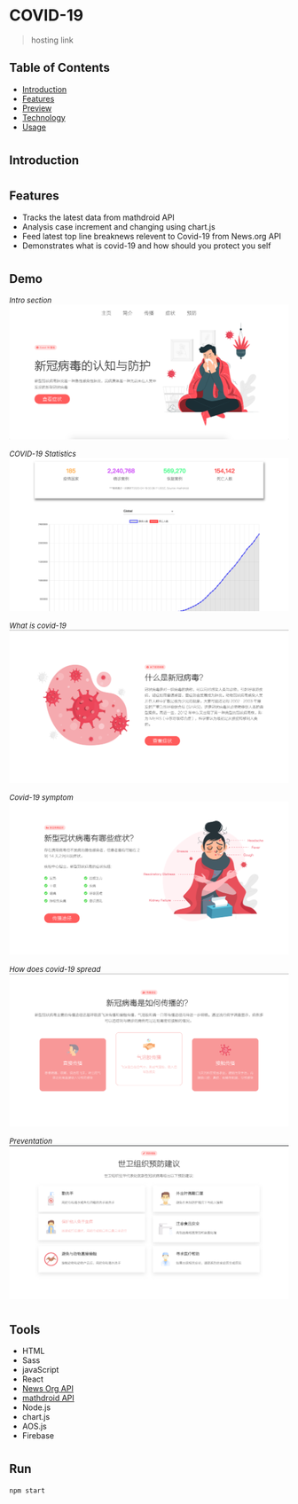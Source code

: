 # COVID-19

> hosting link

## Table of Contents

- [Introduction](#01)
- [Features](#02)
- [Preview](#03)
- [Technology](#04)
- [Usage](#05)

#

## <span id="01">Introduction</span>

#

## <span id="02">Features</span>

- Tracks the latest data from mathdroid API
- Analysis case increment and changing using chart.js
- Feed latest top line breaknews relevent to Covid-19 from News.org API
- Demonstrates what is covid-19 and how should you protect you self

#

## <span id="03">Demo</span>

<i style="font-size: 13px">Intro section</i>
![avatar](public/ref/1.png)

<i style="font-size: 13px">COVID-19 Statistics</i>
![avatar](public/ref/2.png)

<i style="font-size: 13px">What is covid-19</i>
![avatar](public/ref/3.png)

<i style="font-size: 13px">Covid-19 symptom</i>
![avatar](public/ref/4.png)

<i style="font-size: 13px">How does covid-19 spread</i>
![avatar](public/ref/5.png)

<i style="font-size: 13px">Preventation</i>
![avatar](public/ref/6.png)

#

## <span id="04">Tools</span>

- HTML
- Sass
- javaScript
- React
- [News Org API](https://newsapi.org/)
- [mathdroid API](https://github.com/mathdroid/covid-19-api)
- Node.js
- chart.js
- AOS.js
- Firebase

#

## <span id="05">Run</span>

```markdown
npm start
```
